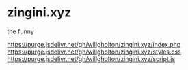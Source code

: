 # zingini.xyz
the funny

https://purge.jsdelivr.net/gh/willgholton/zingini.xyz/index.php<br>
https://purge.jsdelivr.net/gh/willgholton/zingini.xyz/styles.css<br>
https://purge.jsdelivr.net/gh/willgholton/zingini.xyz/script.js
